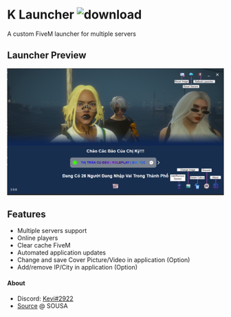 
# K Launcher ![download](https://github.com/VlixK/K-Launcher/assets/81835599/da320617-3f27-453a-baf5-fcc0f3857295)

 A custom FiveM launcher for multiple servers

## Launcher Preview
![Launcher preview](./preview.png)
## Features
  * Multiple servers support
  * Online players
  * Clear cache FiveM
  * Automated application updates
  * Change and save Cover Picture/Video in application (Option)
  * Add/remove IP/City in application (Option)
  
#### About
  - Discord: [Kevi#2922](https://discordapp.com/users/312463940628119552)
  - [Source](https://github.com/vsousa14/FiveM-Server-Launcher) @ SOUSA
  
